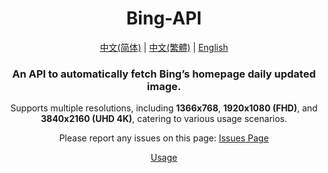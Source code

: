 <div align="center">

# Bing-API

[中文(简体)](README.md) | [中文(繁體)](README-zh-Hant.md) | [English](README-en.md)

### An API to automatically fetch Bing’s homepage daily updated image.

Supports multiple resolutions, including **1366x768**, **1920x1080 (FHD)**, and **3840x2160 (UHD 4K)**, catering to various usage scenarios.

Please report any issues on this page: [Issues Page](https://github.com/Zhang12334/Bing-API/issues)

[Usage](usage-en.md)
  
</div>
